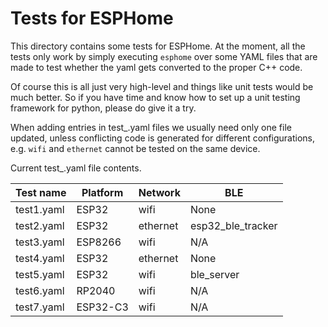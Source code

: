 # Tests for ESPHome

This directory contains some tests for ESPHome.
At the moment, all the tests only work by simply executing
`esphome` over some YAML files that are made to test
whether the yaml gets converted to the proper C++ code.

Of course this is all just very high-level and things like
unit tests would be much better. So if you have time and know
how to set up a unit testing framework for python, please do
give it a try.

When adding entries in test_.yaml files we usually need only
one file updated, unless conflicting code is generated for
different configurations, e.g. `wifi` and `ethernet` cannot
be tested on the same device.

Current test_.yaml file contents.

| Test name | Platform | Network | BLE |
|-|-|-|-|
| test1.yaml | ESP32 | wifi | None
| test2.yaml | ESP32 | ethernet | esp32_ble_tracker
| test3.yaml | ESP8266 | wifi | N/A
| test4.yaml | ESP32 | ethernet | None
| test5.yaml | ESP32 | wifi | ble_server
| test6.yaml | RP2040 | wifi | N/A
| test7.yaml | ESP32-C3 | wifi | N/A
